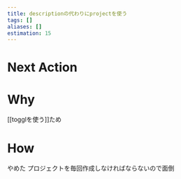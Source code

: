 ```yaml
---
title: descriptionの代わりにprojectを使う
tags: []
aliases: []
estimation: 15
---
```

# Next Action
# Why
[[togglを使う]]ため
# How
やめた
プロジェクトを毎回作成しなければならないので面倒
